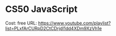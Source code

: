 # CS50 JavaScript

Cost: free
URL: https://www.youtube.com/playlist?list=PLxfArCURpD2CtCDrjdl1dd4XDm9XzVh1e